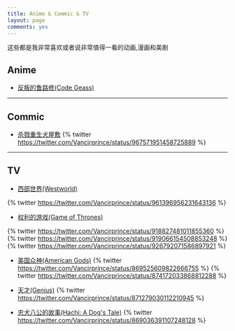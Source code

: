 ```yaml
---
title: Anime & Commic & TV
layout: page
comments: yes
---
```


这些都是我非常喜欢或者说非常值得一看的动画,漫画和美剧

## Anime

* [反叛的鲁路修(Code Geass)](https://movie.douban.com/subject/2043155/)

----

## Commic 

* [杀戮重生犬屋敷](https://book.douban.com/series/30661)
{% twitter https://twitter.com/Vancirprince/status/967571951458725889 %}

----

## TV

* [西部世界(Westworld)](https://movie.douban.com/subject/2338055/)

{% twitter https://twitter.com/Vancirprince/status/961396956231643136 %}

* [权利的游戏(Game of Thrones)](https://movie.douban.com/subject/3016187/)

{% twitter https://twitter.com/Vancirprince/status/918827481011855360 %}
{% twitter https://twitter.com/Vancirprince/status/919066154508853248 %}
{% twitter https://twitter.com/Vancirprince/status/926792071586897921 %}

* [美国众神(American Gods)](https://movie.douban.com/subject/6308210/)
{% twitter https://twitter.com/Vancirprince/status/869525609822666755 %}
{% twitter https://twitter.com/Vancirprince/status/874172033868812288 %}

* [天才(Genius)](https://movie.douban.com/subject/26782706/)
{% twitter https://twitter.com/Vancirprince/status/871279030112210945 %}

* [忠犬八公的故事(Hachi: A Dog's Tale)](https://movie.douban.com/subject/3011091/)
{% twitter https://twitter.com/Vancirprince/status/869036391107248128 %}

